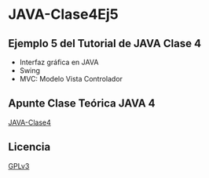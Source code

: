 # JAVA-Clase4Ej5
## Ejemplo 5 del Tutorial de JAVA Clase 4

  * Interfaz gráfica en JAVA
  * Swing
  * MVC: Modelo Vista Controlador

## Apunte Clase Teórica JAVA 4
[JAVA-Clase4](https://profmatiasgarcia.com.ar/uploads/tutoriales/ClaseTeoricaJAVA4.pdf)

## Licencia
[GPLv3](https://www.gnu.org/licenses/gpl-3.0.en.html)

